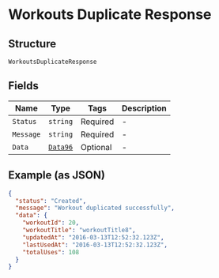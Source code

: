 
# Workouts Duplicate Response

## Structure

`WorkoutsDuplicateResponse`

## Fields

| Name | Type | Tags | Description |
|  --- | --- | --- | --- |
| `Status` | `string` | Required | - |
| `Message` | `string` | Required | - |
| `Data` | [`Data96`](../../doc/models/data-96.md) | Optional | - |

## Example (as JSON)

```json
{
  "status": "Created",
  "message": "Workout duplicated successfully",
  "data": {
    "workoutId": 20,
    "workoutTitle": "workoutTitle8",
    "updatedAt": "2016-03-13T12:52:32.123Z",
    "lastUsedAt": "2016-03-13T12:52:32.123Z",
    "totalUses": 108
  }
}
```


